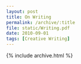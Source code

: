 ```yaml
---
layout: post
title: On Writing
permalink: /archive/:title
file: static/Writing.pdf
date: 2010-09-01
tags: [Creative Writing]
---
```

{% include archive.html %}
